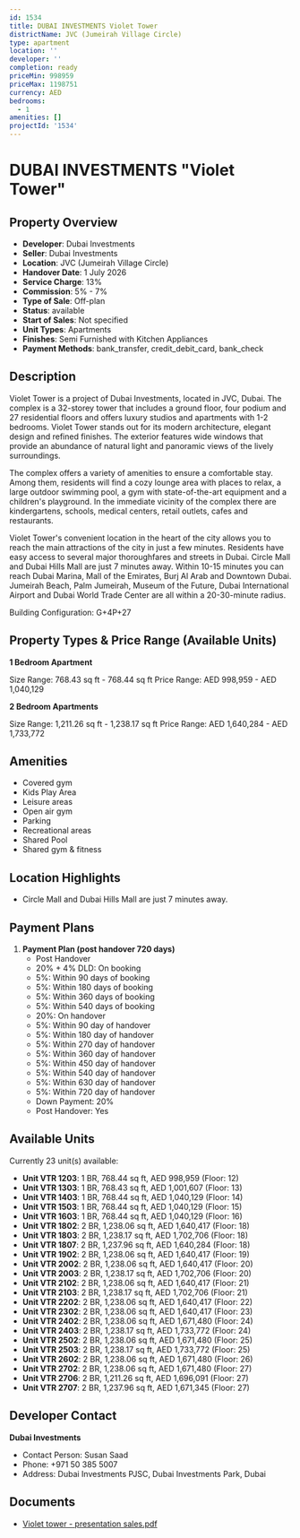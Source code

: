 ```yaml
---
id: 1534
title: DUBAI INVESTMENTS Violet Tower
districtName: JVC (Jumeirah Village Circle)
type: apartment
location: ''
developer: ''
completion: ready
priceMin: 998959
priceMax: 1198751
currency: AED
bedrooms:
  - 1
amenities: []
projectId: '1534'
---
```


# DUBAI INVESTMENTS "Violet Tower"

## Property Overview
- **Developer**: Dubai Investments
- **Seller**: Dubai Investments
- **Location**: JVC (Jumeirah Village Circle)
- **Handover Date**: 1 July 2026
- **Service Charge**: 13%
- **Commission**: 5% - 7%
- **Type of Sale**: Off-plan
- **Status**: available
- **Start of Sales**: Not specified
- **Unit Types**: Apartments
- **Finishes**: Semi Furnished with Kitchen Appliances
- **Payment Methods**: bank_transfer, credit_debit_card, bank_check

## Description
Violet Tower is a project of Dubai Investments, located in JVC, Dubai. The complex is a 32-storey tower that includes a ground floor, four podium and 27 residential floors and offers luxury studios and apartments with 1-2 bedrooms. Violet Tower stands out for its modern architecture, elegant design and refined finishes. The exterior features wide windows that provide an abundance of natural light and panoramic views of the lively surroundings. 

The complex offers a variety of amenities to ensure a comfortable stay. Among them, residents will find a cozy lounge area with places to relax, a large outdoor swimming pool, a gym with state-of-the-art equipment and a children's playground. In the immediate vicinity of the complex there are kindergartens, schools, medical centers, retail outlets, cafes and restaurants. 

Violet Tower's convenient location in the heart of the city allows you to reach the main attractions of the city in just a few minutes. Residents have easy access to several major thoroughfares and streets in Dubai. Circle Mall and Dubai Hills Mall are just 7 minutes away. Within 10-15 minutes you can reach Dubai Marina, Mall of the Emirates, Burj Al Arab and Downtown Dubai. Jumeirah Beach, Palm Jumeirah, Museum of the Future, Dubai International Airport and Dubai World Trade Center are all within a 20-30-minute radius.

Building Configuration: G+4P+27

## Property Types & Price Range (Available Units)
**1 Bedroom Apartment**

Size Range: 768.43 sq ft - 768.44 sq ft
Price Range: AED 998,959 - AED 1,040,129

**2 Bedroom Apartments**

Size Range: 1,211.26 sq ft - 1,238.17 sq ft
Price Range: AED 1,640,284 - AED 1,733,772

## Amenities
- Covered gym
- Kids Play Area
- Leisure areas
- Open air gym
- Parking
- Recreational areas
- Shared Pool
- Shared gym & fitness

## Location Highlights
- Circle Mall and Dubai Hills Mall are just 7 minutes away.

## Payment Plans
1. **Payment Plan (post handover 720 days)**
   - Post Handover
   - 20% + 4% DLD: On booking
   - 5%: Within 90 days of booking
   - 5%: Within 180 days of booking
   - 5%: Within 360 days of booking
   - 5%: Within 540 days of booking
   - 20%: On handover
   - 5%: Within 90 day of handover
   - 5%: Within 180 day of handover
   - 5%: Within 270 day of handover
   - 5%: Within 360 day of handover
   - 5%: Within 450 day of handover
   - 5%: Within 540 day of handover
   - 5%: Within 630 day of handover
   - 5%: Within 720 day of handover
   - Down Payment: 20%
   - Post Handover: Yes

## Available Units
Currently 23 unit(s) available:
- **Unit VTR 1203**: 1 BR, 768.44 sq ft, AED 998,959 (Floor: 12)
- **Unit VTR 1303**: 1 BR, 768.43 sq ft, AED 1,001,607 (Floor: 13)
- **Unit VTR 1403**: 1 BR, 768.44 sq ft, AED 1,040,129 (Floor: 14)
- **Unit VTR 1503**: 1 BR, 768.44 sq ft, AED 1,040,129 (Floor: 15)
- **Unit VTR 1603**: 1 BR, 768.44 sq ft, AED 1,040,129 (Floor: 16)
- **Unit VTR 1802**: 2 BR, 1,238.06 sq ft, AED 1,640,417 (Floor: 18)
- **Unit VTR 1803**: 2 BR, 1,238.17 sq ft, AED 1,702,706 (Floor: 18)
- **Unit VTR 1807**: 2 BR, 1,237.96 sq ft, AED 1,640,284 (Floor: 18)
- **Unit VTR 1902**: 2 BR, 1,238.06 sq ft, AED 1,640,417 (Floor: 19)
- **Unit VTR 2002**: 2 BR, 1,238.06 sq ft, AED 1,640,417 (Floor: 20)
- **Unit VTR 2003**: 2 BR, 1,238.17 sq ft, AED 1,702,706 (Floor: 20)
- **Unit VTR 2102**: 2 BR, 1,238.06 sq ft, AED 1,640,417 (Floor: 21)
- **Unit VTR 2103**: 2 BR, 1,238.17 sq ft, AED 1,702,706 (Floor: 21)
- **Unit VTR 2202**: 2 BR, 1,238.06 sq ft, AED 1,640,417 (Floor: 22)
- **Unit VTR 2302**: 2 BR, 1,238.06 sq ft, AED 1,640,417 (Floor: 23)
- **Unit VTR 2402**: 2 BR, 1,238.06 sq ft, AED 1,671,480 (Floor: 24)
- **Unit VTR 2403**: 2 BR, 1,238.17 sq ft, AED 1,733,772 (Floor: 24)
- **Unit VTR 2502**: 2 BR, 1,238.06 sq ft, AED 1,671,480 (Floor: 25)
- **Unit VTR 2503**: 2 BR, 1,238.17 sq ft, AED 1,733,772 (Floor: 25)
- **Unit VTR 2602**: 2 BR, 1,238.06 sq ft, AED 1,671,480 (Floor: 26)
- **Unit VTR 2702**: 2 BR, 1,238.06 sq ft, AED 1,671,480 (Floor: 27)
- **Unit VTR 2706**: 2 BR, 1,211.26 sq ft, AED 1,696,091 (Floor: 27)
- **Unit VTR 2707**: 2 BR, 1,237.96 sq ft, AED 1,671,345 (Floor: 27)

## Developer Contact
**Dubai Investments**
- Contact Person: Susan Saad
- Phone: +971 50 385 5007
- Address: Dubai Investments PJSC, Dubai Investments Park, Dubai

## Documents
- [Violet tower - presentation sales.pdf](https://cdn.geniemap.net/2024/03/27/qce6z2yXH2k1w1AcK8kJyZeTEn6JDJf0ADi5n6pO.pdf)
